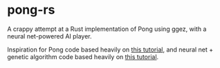 # pong-rs

A crappy attempt at a Rust implementation of Pong using ggez, with a neural net-powered AI player.

Inspiration for Pong code based heavily on [this tutorial](https://mkhan45.github.io/2020/05/19/Pong-tutorial-with-ggez.html), and neural net + genetic algorithm code based heavily on [this tutorial](https://pwy.io/en/posts/learning-to-fly-pt1/).